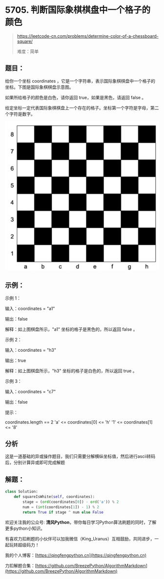 # 5705. 判断国际象棋棋盘中一个格子的颜色
> https://leetcode-cn.com/problems/determine-color-of-a-chessboard-square/
> 
> 难度：简单

## 题目：

给你一个坐标 coordinates ，它是一个字符串，表示国际象棋棋盘中一个格子的坐标。下图是国际象棋棋盘示意图。


如果所给格子的颜色是白色，请你返回 true，如果是黑色，请返回 false 。

给定坐标一定代表国际象棋棋盘上一个存在的格子。坐标第一个字符是字母，第二个字符是数字。

![](../../images/2021-04-05_00-06-15.png)

## 示例：

示例 1：

输入：coordinates = "a1"

输出：false

解释：如上图棋盘所示，"a1" 坐标的格子是黑色的，所以返回 false 。

示例 2：

输入：coordinates = "h3"

输出：true

解释：如上图棋盘所示，"h3" 坐标的格子是白色的，所以返回 true 。

示例 3：

输入：coordinates = "c7"

输出：false

提示：

coordinates.length == 2
'a' <= coordinates[0] <= 'h'
'1' <= coordinates[1] <= '8'

## 分析

这是一道基础的异或操作题目，我们只需要分解横纵坐标值，然后进行ascii转码后，分别计算异或即可完成解题

## 解题：

```python
class Solution:
    def squareIsWhite(self, coordinates):
        stage = (ord(coordinates[0]) - ord('a')) % 2
        num = (int(coordinates[1]) - 1) % 2
        return True if stage ^ num else False
```

欢迎关注我的公众号: **清风Python**，带你每日学习Python算法刷题的同时，了解更多python小知识。

有喜欢力扣刷题的小伙伴可以加我微信（King_Uranus）互相鼓励，共同进步，一起玩转超级码力！

我的个人博客：[https://qingfengpython.cn](https://qingfengpython.cn)

力扣解题合集：[https://github.com/BreezePython/AlgorithmMarkdown](https://github.com/BreezePython/AlgorithmMarkdown)
